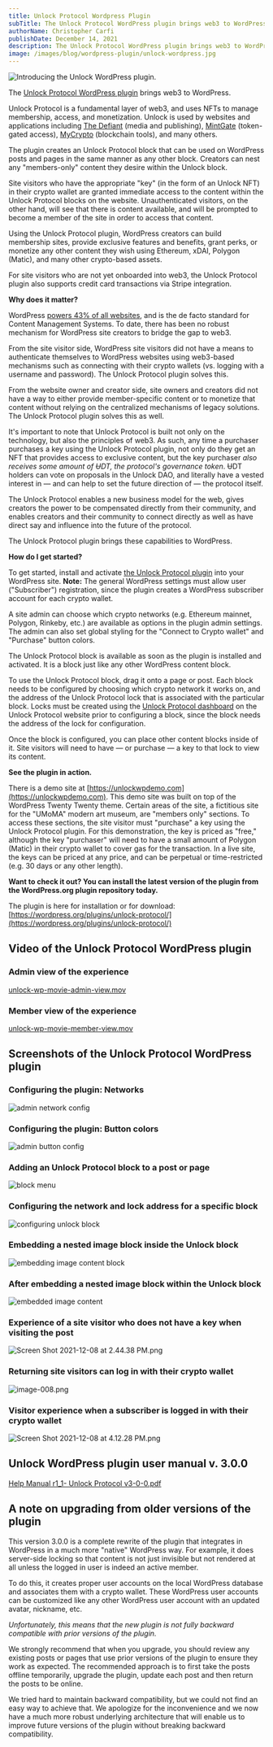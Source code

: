 ```yaml
---
title: Unlock Protocol Wordpress Plugin
subTitle: The Unlock Protocol WordPress plugin brings web3 to WordPress
authorName: Christopher Carfi
publishDate: December 14, 2021
description: The Unlock Protocol WordPress plugin brings web3 to WordPress.
image: /images/blog/wordpress-plugin/unlock-wordpress.jpg
---
```


![Introducing the Unlock WordPress plugin.](/images/blog/wordpress-plugin/unlock-wordpress.jpg)

The [Unlock Protocol WordPress plugin](https://wordpress.org/plugins/unlock-protocol/) brings web3 to WordPress. 

Unlock Protocol is a fundamental layer of web3, and uses NFTs to manage membership, access, and monetization. Unlock is used by websites and applications including [The Defiant](https://unlock-protocol.com/blog/thedefiant-case-study) (media and publishing), [MintGate](https://unlock-protocol.com/blog/mintgate-unlock-case-study) (token-gated access), [MyCrypto](https://unlock-protocol.com/blog/mycrypto-unlock-case-study) (blockchain tools), and many others.

The plugin creates an Unlock Protocol block that can be used on WordPress posts and pages in the same manner as any other block. Creators can nest any "members-only" content they desire within the Unlock block. 

Site visitors who have the appropriate "key" (in the form of an Unlock NFT) in their crypto wallet are granted immediate access to the content within the Unlock Protocol blocks on the website. Unauthenticated visitors, on the other hand, will see that there is content available, and will be prompted to become a member of the site in order to access that content.

Using the Unlock Protocol plugin, WordPress creators can build membership sites, provide exclusive features and benefits, grant perks, or monetize any other content they wish using Ethereum, xDAI, Polygon (Matic), and many other crypto-based assets. 

For site visitors who are not yet onboarded into web3, the Unlock Protocol plugin also supports credit card transactions via Stripe integration.

**Why does it matter?**

WordPress [powers 43% of all websites](https://w3techs.com/technologies/details/cm-wordpress), and is the de facto standard for Content Management Systems. To date, there has been no robust mechanism for WordPress site creators to bridge the gap to web3. 

From the site visitor side, WordPress site visitors did not have a means to authenticate themselves to WordPress websites using web3-based mechanisms such as connecting with their crypto wallets (vs. logging with a username and password). The Unlock Protocol plugin solves this.

From the website owner and creator side, site owners and creators did not have a way to either provide member-specific content or to monetize that content without relying on the centralized mechanisms of legacy solutions. The Unlock Protocol plugin solves this as well.

It's important to note that Unlock Protocol is built not only on the technology, but also the principles of web3. As such, any time a purchaser purchases a key using the Unlock Protocol plugin, not only do they get an NFT that provides access to exclusive content, but the key purchaser *also receives some amount of ɄDT, the protocol's governance token*. ɄDT holders can vote on proposals in the Unlock DAO, and literally have a vested interest in — and can help to set the future direction of — the protocol itself.

The Unlock Protocol enables a new business model for the web, gives creators the power to be compensated directly from their community, and enables creators and their community to connect directly as well as have direct say and influence into the future of the protocol. 

The Unlock Protocol plugin brings these capabilities to WordPress.

**How do I get started?**

To get started, install and activate [the Unlock Protocol plugin](https://wordpress.org/plugins/unlock-protocol/) into your WordPress site. **Note:** The general WordPress settings must allow user ("Subscriber") registration, since the plugin creates a WordPress subscriber account for each crypto wallet.

A site admin can choose which crypto networks (e.g. Ethereum mainnet, Polygon, Rinkeby, etc.) are available as options in the plugin admin settings. The admin can also set global styling for the "Connect to Crypto wallet" and "Purchase" button colors. 

The Unlock Protocol block is available as soon as the plugin is installed and activated. It is a block just like any other WordPress content block. 

To use the Unlock Protocol block, drag it onto a page or post. Each block needs to be configured by choosing which crypto network it works on, and the address of the Unlock Protocol lock that is associated with the particular block. Locks must be created using the [Unlock Protocol dashboard](https://app.unlock-protocol.com/dashboard) on the Unlock Protocol website prior to configuring a block, since the block needs the address of the lock for configuration.

Once the block is configured, you can place other content blocks inside of it. Site visitors will need to have — or purchase — a key to that lock to view its content.

**See the plugin in action.**

There is a demo site at [https://unlockwpdemo.com](https://unlockwpdemo.com). This demo site was built on top of the WordPress Twenty Twenty theme. Certain areas of the site, a fictitious site for the "UMoMA" modern art museum, are "members only" sections. To access these sections, the site visitor must "purchase" a key using the Unlock Protocol plugin. For this demonstration, the key is priced as "free," although the key "purchaser" will need to have a small amount of Polygon (Matic) in their crypto wallet to cover gas for the transaction. In a live site, the keys can be priced at any price, and can be perpetual or time-restricted (e.g. 30 days or any other length).

**Want to check it out? You can install the latest version of the plugin from the WordPress.org plugin repository today.**

The plugin is here for installation or for download: [https://wordpress.org/plugins/unlock-protocol/](https://wordpress.org/plugins/unlock-protocol/) 

## Video of the Unlock Protocol WordPress plugin

### Admin view of the experience

[unlock-wp-movie-admin-view.mov](Unlock%20Protocol%20WordPress%20Plugin%208c564d492d2c4a319c75596691dc8337/unlock-wp-movie-admin-view.mov)

### Member view of the experience

[unlock-wp-movie-member-view.mov](Unlock%20Protocol%20WordPress%20Plugin%208c564d492d2c4a319c75596691dc8337/unlock-wp-movie-member-view.mov)

## Screenshots of the Unlock Protocol WordPress plugin

### Configuring the plugin: Networks

![admin network config](/images/blog/unlock-wordpress-plugin/unlock-wp-admin-networks-min.png)

### Configuring the plugin: Button colors

![admin button config](/images/blog/unlock-wordpress-plugin/unlock-wp-admin-button-colors-min.png)

### Adding an Unlock Protocol block to a post or page

![block menu](/images/blog/unlock-wordpress-plugin/unlock-wp-block-menu-min.png)

### Configuring the network and lock address for a specific block

![configuring unlock block](/images/blog/unlock-wordpress-plugin/unlock-wp-unlock-block-min.png)

### Embedding a nested image block inside the Unlock block

![embedding image content block](/images/blog/unlock-wordpress-plugin/unlock-wp-image-block-min.png)

### After embedding a nested image block within the Unlock block

![embedded image content](/images/blog/unlock-wordpress-plugin/unlock-wp-admin-image-content-min.png)

### Experience of a site visitor who does not have a key when visiting the post

![Screen Shot 2021-12-08 at 2.44.38 PM.png](Unlock%20Protocol%20WordPress%20Plugin%208c564d492d2c4a319c75596691dc8337/Screen_Shot_2021-12-08_at_2.44.38_PM.png)

### Returning site visitors can log in with their crypto wallet

![image-008.png](Unlock%20Protocol%20WordPress%20Plugin%208c564d492d2c4a319c75596691dc8337/image-008.png)

### Visitor experience when a subscriber is logged in with their crypto wallet

![Screen Shot 2021-12-08 at 4.12.28 PM.png](Unlock%20Protocol%20WordPress%20Plugin%208c564d492d2c4a319c75596691dc8337/Screen_Shot_2021-12-08_at_4.12.28_PM.png)

## Unlock WordPress plugin user manual v. 3.0.0

[Help Manual r1_1- Unlock Protocol v3-0-0.pdf](Unlock%20Protocol%20WordPress%20Plugin%208c564d492d2c4a319c75596691dc8337/Help_Manual_r1_1-_Unlock_Protocol_v3-0-0.pdf)

## A note on upgrading from older versions of the plugin

This version 3.0.0 is a complete rewrite of the plugin that integrates in WordPress in a much more "native" WordPress way. For example, it does server-side locking so that content is not just invisible but not rendered at all unless the logged in user is indeed an active member.

To do this, it creates proper user accounts on the local WordPress database and associates them with a crypto wallet. These WordPress user accounts can be customized like any other WordPress user account with an updated avatar, nickname, etc.

*Unfortunately, this means that the new plugin is not fully backward compatible with prior versions of the plugin.* 

We strongly recommend that when you upgrade, you should review any existing posts or pages that use prior versions of the plugin to ensure they work as expected. The recommended approach is to first take the posts offline temporarily, upgrade the plugin, update each post and then return the posts to be online.

We tried hard to maintain backward compatibility, but we could not find an easy way to achieve that. We apologize for the inconvenience and we now have a much more robust underlying architecture that will enable us to improve future versions of the plugin without breaking backward compatibility.
